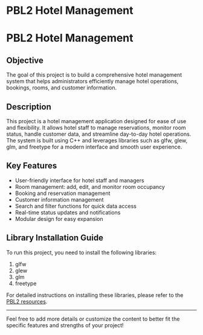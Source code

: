 # PBL2 Hotel Management

# PBL2 Hotel Management

## Objective
The goal of this project is to build a comprehensive hotel management system that helps administrators efficiently manage hotel operations, bookings, rooms, and customer information.

## Description
This project is a hotel management application designed for ease of use and flexibility. It allows hotel staff to manage reservations, monitor room status, handle customer data, and streamline day-to-day hotel operations. The system is built using C++ and leverages libraries such as glfw, glew, glm, and freetype for a modern interface and smooth user experience.

## Key Features
- User-friendly interface for hotel staff and managers
- Room management: add, edit, and monitor room occupancy
- Booking and reservation management
- Customer information management
- Search and filter functions for quick data access
- Real-time status updates and notifications
- Modular design for easy expansion
## Library Installation Guide

To run this project, you need to install the following libraries:

1. glfw
2. glew
3. glm
4. freetype

For detailed instructions on installing these libraries, please refer to the [PBL2 resources](https://drive.google.com/drive/folders/1Tz7sMrSha5IZXQlgggXn6tbkXtMpUv6v?usp=sharing).

---

Feel free to add more details or customize the content to better fit the specific features and strengths of your project!
